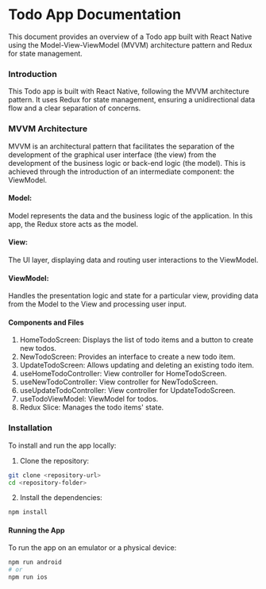 # Todo App Documentation
This document provides an overview of a Todo app built with React Native using the Model-View-ViewModel (MVVM) architecture pattern and Redux for state management.


### Introduction
This Todo app is built with React Native, following the MVVM architecture pattern. It uses Redux for state management, ensuring a unidirectional data flow and a clear separation of concerns.

### MVVM Architecture
MVVM is an architectural pattern that facilitates the separation of the development of the graphical user interface (the view) from the development of the business logic or back-end logic (the model). This is achieved through the introduction of an intermediate component: the ViewModel.

#### Model: 
Model represents the data and the business logic of the application. In this app, the Redux store acts as the model.

#### View:
The UI layer, displaying data and routing user interactions to the ViewModel.


#### ViewModel:
Handles the presentation logic and state for a particular view, providing data from the Model to the View and processing user input.

#### Components and Files
1. HomeTodoScreen: Displays the list of todo items and a button to create new todos.
2. NewTodoScreen: Provides an interface to create a new todo item.
3. UpdateTodoScreen: Allows updating and deleting an existing todo item.
4. useHomeTodoController: View controller for HomeTodoScreen.
5. useNewTodoController: View controller for NewTodoScreen.
6. useUpdateTodoController: View controller for UpdateTodoScreen.
7. useTodoViewModel: ViewModel for todos.
8. Redux Slice: Manages the todo items' state.


### Installation
To install and run the app locally:

1. Clone the repository:

```bash
git clone <repository-url>
cd <repository-folder>
```

2. Install the dependencies:

```bash
npm install
```

#### Running the App
To run the app on an emulator or a physical device:

```bash
npm run android
# or
npm run ios
```